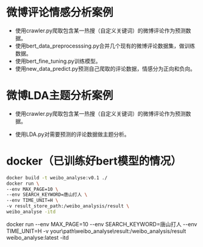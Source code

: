 # 微博评论情感分析案例

- 使用crawler.py爬取包含某一热搜（自定义关键词）的微博评论作为预测数据。
- 使用bert_data_preprocesssing.py合并几个现有的微博评论数据集，做训练数据。
- 使用bert_fine_tuning.py训练模型。
- 使用new_data_predict.py预测自己爬取的评论数据，情感分为正向和负向。
  

# 微博LDA主题分析案例

- 使用crawler.py爬取包含某一热搜（自定义关键词）的微博评论作为预测数据。

- 使用LDA.py对需要预测的评论数据做主题分析。

# docker（已训练好bert模型的情况）

``` bash
docker build -t weibo_analyse:v0.1 ./
docker run \
--env MAX_PAGE=10 \
--env SEARCH_KEYWORD=唐山打人 \
--env TIME_UNIT=H \
-v result_store_path:/weibo_analysis/result \
weibo_analyse -itd
```

docker run --env MAX_PAGE=10 --env SEARCH_KEYWORD=唐山打人 --env TIME_UNIT=H -v your\path\weibo_analyse\result:/weibo_analysis/result weibo_analyse:latest -itd

